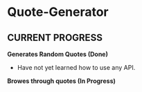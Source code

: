 # Quote-Generator

## CURRENT PROGRESS 

**Generates Random Quotes (Done)**
* Have not yet learned how to use any API.

**Browes through quotes (In Progress)**
